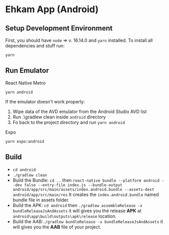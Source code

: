 # Ehkam App (Android)

## Setup Development Environment

First, you should have `node` => v. 16.14.0 and `yarn` installed. To install all dependencies and stuff run:

```
yarn
```

## Run Emulator

React Native Metro

```
yarn android
```

If the emulator doesn't work properly:

1. Wipe data of the AVD emulator from the Android Studio AVD list
2. Run .\gradlew clean inside `android` directory
3. Fo back to the project directory and run `yarn android`

Expo

```
yarn expo:android
```

## Build

- `cd android`
- `./gradlew clean`
- Build the Bundle: `cd ..` then `react-native bundle --platform android --dev false --entry-file index.js --bundle-output android/app/src/main/assets/index.android.bundle --assets-dest android/app/src/main/res` It creates the `index.android.bundle` named bundle file in assets folder.
- Build the APK: `cd android` then `./gradlew assembleRelease -x bundleReleaseJsAndAssets` it will gives you the release **APK** at `android\app\build\outputs\apk\release` location.
- Build the AAB:`./gradlew bundleRelease -x bundleReleaseJsAndAssets` it will gives you the **AAB** file of your project.
